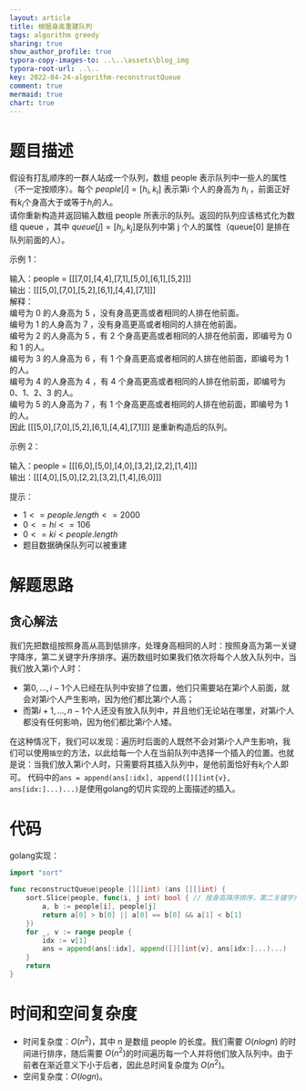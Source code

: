 ```yaml
---
layout: article
title: 根据身高重建队列
tags: algorithm greedy 
sharing: true
show_author_profile: true
typora-copy-images-to: ..\..\assets\blog_img
typora-root-url: ..\..
key: 2022-04-24-algorithm-reconstructQueue
comment: true
mermaid: true
chart: true
---
```


# 题目描述

假设有打乱顺序的一群人站成一个队列，数组 people 表示队列中一些人的属性（不一定按顺序）。每个 $people[i] = [h_i, k_i]$ 表示第i 个人的身高为 $h_i$ ，前面正好有$k_i$个身高大于或等于$h_i$的人。  
请你重新构造并返回输入数组 people 所表示的队列。返回的队列应该格式化为数组 queue ，其中 $queue[j] = [h_j, k_j]$是队列中第 j 个人的属性（queue[0] 是排在队列前面的人）。  
 
示例 1：  
 
输入：people = [[[7,0],[4,4],[7,1],[5,0],[6,1],[5,2]]]  
输出：[[[5,0],[7,0],[5,2],[6,1],[4,4],[7,1]]]  
解释：  
编号为 0 的人身高为 5 ，没有身高更高或者相同的人排在他前面。  
编号为 1 的人身高为 7 ，没有身高更高或者相同的人排在他前面。  
编号为 2 的人身高为 5 ，有 2 个身高更高或者相同的人排在他前面，即编号为 0 和 1 的人。  
编号为 3 的人身高为 6 ，有 1 个身高更高或者相同的人排在他前面，即编号为 1 的人。  
编号为 4 的人身高为 4 ，有 4 个身高更高或者相同的人排在他前面，即编号为 0、1、2、3 的人。  
编号为 5 的人身高为 7 ，有 1 个身高更高或者相同的人排在他前面，即编号为 1 的人。  
因此 [[[5,0],[7,0],[5,2],[6,1],[4,4],[7,1]]] 是重新构造后的队列。  
 

示例 2：  

输入：people = [[[6,0],[5,0],[4,0],[3,2],[2,2],[1,4]]]  
输出：[[[4,0],[5,0],[2,2],[3,2],[1,4],[6,0]]]  
 
提示：  
- $1 <= people.length <= 2000$  
- $0 <= hi <= 106$  
- $0 <= ki < people.length$  
- 题目数据确保队列可以被重建  
 

# 解题思路

## 贪心解法

我们先把数组按照身高从高到低排序，处理身高相同的人时：按照身高为第一关键字降序，第二关键字升序排序。遍历数组时如果我们依次将每个人放入队列中，当我们放入第i个人时：
- 第$0,...,i-1$个人已经在队列中安排了位置，他们只需要站在第$i$个人前面，就会对第$i$个人产生影响，因为他们都比第$i$个人高；
- 而第$i+1,...,n-1$个人还没有放入队列中，并且他们无论站在哪里，对第$i$个人都没有任何影响，因为他们都比第$i$个人矮。

在这种情况下，我们可以发现：遍历时后面的人既然不会对第$i$个人产生影响，我们可以使用`插空`的方法，以此给每一个人在当前队列中选择一个插入的位置。也就是说：当我们放入第i个人时，只需要将其插入队列中，是他前面恰好有$k_i$个人即可。
代码中的`ans = append(ans[:idx], append([][]int{v}, ans[idx:]...)...)`是使用golang的切片实现的上面描述的插入。

# 代码

golang实现：
```go
import "sort"

func reconstructQueue(people [][]int) (ans [][]int) {
	sort.Slice(people, func(i, j int) bool { // 按身高降序排序，第二关键字升序排序
		a, b := people[i], people[j]
		return a[0] > b[0] || a[0] == b[0] && a[1] < b[1]
	})
	for _, v := range people {
		idx := v[1]
		ans = append(ans[:idx], append([][]int{v}, ans[idx:]...)...)
	}
	return
}
```

# 时间和空间复杂度

- 时间复杂度：$O(n^2)$，其中 n 是数组 people 的长度。我们需要 $O(nlogn)$ 的时间进行排序，随后需要 $O(n^2)$的时间遍历每一个人并将他们放入队列中。由于前者在渐近意义下小于后者，因此总时间复杂度为 $O(n^2)$。
- 空间复杂度：$O(logn)$。
